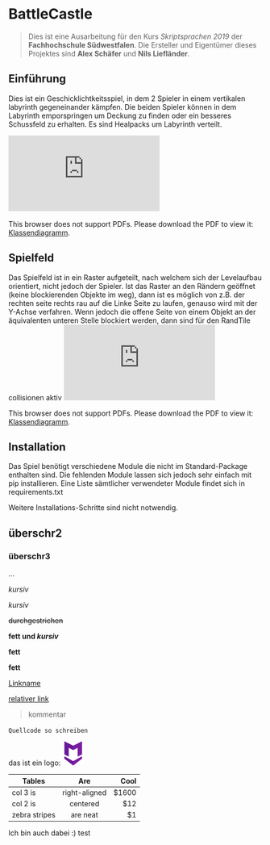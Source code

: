 # BattleCastle
> Dies ist eine Ausarbeitung für den Kurs _Skriptsprachen 2019_ der **Fachhochschule Südwestfalen**.
> Die Ersteller und Eigentümer dieses Projektes sind **Alex Schäfer** und **Nils Liefländer**.


## Einführung
Dies ist ein Geschicklichtkeitsspiel, in dem 2 Spieler in einem vertikalen labyrinth gegeneinander kämpfen.
Die beiden Spieler können in dem Labyrinth emporspringen um Deckung zu finden oder ein besseres Schussfeld zu erhalten.
Es sind Healpacks um Labyrinth verteilt.

<object data="https://github.com/DieAchsel/BattleCastle/raw/master/Klassendiagramm.pdf" type="application/pdf" width="700px" height="700px">
    <embed src="https://github.com/DieAchsel/BattleCastle/raw/master/Klassendiagramm.pdf">
        <p>This browser does not support PDFs. Please download the PDF to view it: <a href="https://github.com/DieAchsel/BattleCastle/raw/master/Klassendiagramm.pdf">Klassendiagramm</a>.</p>
    </embed>
</object>

## Spielfeld

Das Spielfeld ist in ein Raster aufgeteilt, nach welchem sich der Levelaufbau orientiert, nicht jedoch der Spieler.
Ist das Raster an den Rändern geöffnet (keine blockierenden Objekte im weg), dann ist es möglich von z.B. der rechten seite rechts rau auf die Linke Seite zu laufen, genauso wird mit der Y-Achse verfahren.
Wenn jedoch die offene Seite von einem Objekt an der äquivalenten unteren Stelle blockiert werden, dann sind für den RandTile collisionen aktiv
<object data="https://github.com/DieAchsel/BattleCastle/raw/master/Dokumentation/Oberfl%C3%A4che.pdf" type="application/pdf" width="700px" height="700px">
    <embed src="https://github.com/DieAchsel/BattleCastle/raw/master/Dokumentation/Oberfl%C3%A4che.pdf">
        <p>This browser does not support PDFs. Please download the PDF to view it: <a href="https://github.com/DieAchsel/BattleCastle/raw/master/Dokumentation/Oberfl%C3%A4che.pdf">Klassendiagramm</a>.</p>
    </embed>
</object>
## Installation

Das Spiel benötigt verschiedene Module die nicht im Standard-Package enthalten sind.
Die fehlenden Module lassen sich jedoch sehr einfach mit pip installieren.
Eine Liste sämtlicher verwendeter Module findet sich in requirements.txt

Weitere Installations-Schritte sind nicht notwendig.

## überschr2

### überschr3

...

*kursiv*

_kursiv_

~~durchgestrichen~~

**fett und _kursiv_**

__fett__

**fett**


[Linkname](http://www.adresse.com)

[relativer link](../blob/master/LICENSE)

>kommentar

`Quellcode so schreiben`

das ist ein logo:![alt logo](https://github.com/adam-p/markdown-here/raw/master/src/common/images/icon48.png "Logo Title Text 1")



| Tables        | Are           | Cool  |
| ------------- |:-------------:| -----:|
| col 3 is      | right-aligned | $1600 |
| col 2 is      | centered      |   $12 |
| zebra stripes | are neat      |    $1 |

Ich bin auch dabei :)
test
